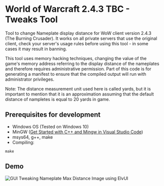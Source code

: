 # World of Warcraft 2.4.3 TBC - Tweaks Tool

Tool to change Nameplate display distance for WoW client version 2.4.3 (The Burning Crusader). It works on all private servers that use the original client, check your server's usage rules before using this tool - in some cases it may result in banning.

This tool uses memory hacking techniques, changing the value of the game's memory address referring to the display distance of the nameplates and therefore requires administrative permission. Part of this code is for generating a manifest to ensure that the compiled output will run with administrator privileges.

Note: The distance measurement unit used here is called yards, but it is important to mention that it is an approximation assuming that the default distance of nampletes is equal to 20 yards in game.

## Prerequisites for development
- Windows OS (Tested on Windows 10)
- MinGW ([Get Started with C++ and Mingw in Visual Studio Code](https://code.visualstudio.com/docs/cpp/config-mingw))
- msys64, g++, make
- Compiling:
```
make
```

## Demo

![GUI Tweaking Nameplate Max Distance Image using ElvUI](https://github.com/marcoadenadai/wow-tbc-243-tweaks/raw/main/demo.png)
